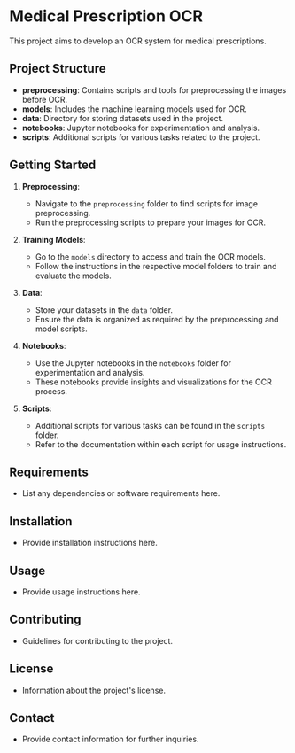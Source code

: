 # Medical Prescription OCR

This project aims to develop an OCR system for medical prescriptions.

## Project Structure

- **preprocessing**: Contains scripts and tools for preprocessing the images before OCR.
- **models**: Includes the machine learning models used for OCR.
- **data**: Directory for storing datasets used in the project.
- **notebooks**: Jupyter notebooks for experimentation and analysis.
- **scripts**: Additional scripts for various tasks related to the project.

## Getting Started

1. **Preprocessing**: 
    - Navigate to the `preprocessing` folder to find scripts for image preprocessing.
    - Run the preprocessing scripts to prepare your images for OCR.

2. **Training Models**:
    - Go to the `models` directory to access and train the OCR models.
    - Follow the instructions in the respective model folders to train and evaluate the models.

3. **Data**:
    - Store your datasets in the `data` folder.
    - Ensure the data is organized as required by the preprocessing and model scripts.

4. **Notebooks**:
    - Use the Jupyter notebooks in the `notebooks` folder for experimentation and analysis.
    - These notebooks provide insights and visualizations for the OCR process.

5. **Scripts**:
    - Additional scripts for various tasks can be found in the `scripts` folder.
    - Refer to the documentation within each script for usage instructions.

## Requirements

- List any dependencies or software requirements here.

## Installation

- Provide installation instructions here.

## Usage

- Provide usage instructions here.

## Contributing

- Guidelines for contributing to the project.

## License

- Information about the project's license.

## Contact

- Provide contact information for further inquiries.
